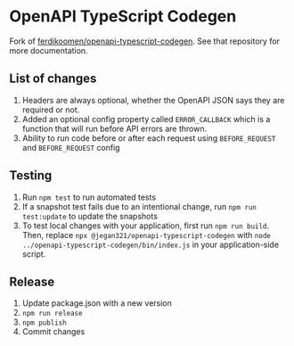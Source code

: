 # OpenAPI TypeScript Codegen

Fork of [ferdikoomen/openapi-typescript-codegen](https://github.com/ferdikoomen/openapi-typescript-codegen). See that repository for more documentation.

## List of changes
1. Headers are always optional, whether the OpenAPI JSON says they are required or not.
2. Added an optional config property called `ERROR_CALLBACK` which is a function that will run before API errors are thrown.
3. Ability to run code before or after each request using `BEFORE_REQUEST` and `BEFORE_REQUEST` config

## Testing
1. Run `npm test` to run automated tests
2. If a snapshot test fails due to an intentional change, run `npm run test:update` to update the snapshots
3. To test local changes with your application, first run `npm run build`. Then, replace `npx @jegan321/openapi-typescript-codegen` with `node ../openapi-typescript-codegen/bin/index.js` in your application-side script.

## Release
1. Update package.json with a new version
2. `npm run release`
3. `npm publish`
4. Commit changes
